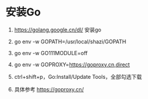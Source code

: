 # 安装Go

1. https://golang.google.cn/dl/ 安装go

2. go env -w GOPATH=/usr/local/shazi/GOPATH

3. go env -w GO111MODULE=off

4. go env -w GOPROXY=https://goproxy.cn,direct

5. ctrl+shift+p，Go:Install/Update Tools，全部勾选下载

6. 具体参考 https://goproxy.cn/
